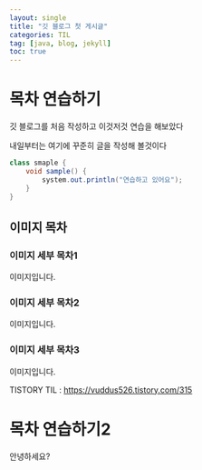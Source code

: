 ```yaml
---
layout: single
title: "깃 블로그 첫 게시글"
categories: TIL
tag: [java, blog, jekyll]
toc: true
---
```


# 목차 연습하기
깃 블로그를 처음 작성하고 이것저것 연습을 해보았다

내일부터는 여기에 꾸준히 글을 작성해 볼것이다

```java
class smaple {
    void sample() {
        system.out.println("연습하고 있어요");
    }
}
```

## 이미지 목차
### 이미지 세부 목차1
이미지입니다.
### 이미지 세부 목차2
이미지입니다.
### 이미지 세부 목차3
이미지입니다.

TISTORY TIL : <https://vuddus526.tistory.com/315>

# 목차 연습하기2
안녕하세요?